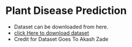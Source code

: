 # Plant Disease Prediction

- Dataset can be downloaded from here.
- [click Here to download dataset](https://drive.google.com/file/d/1w5GpRaxKLofHXrAGALWz4ircKmMKcx2l/view?usp=sharing)
- Credit for Dataset Goes To Akash Zade